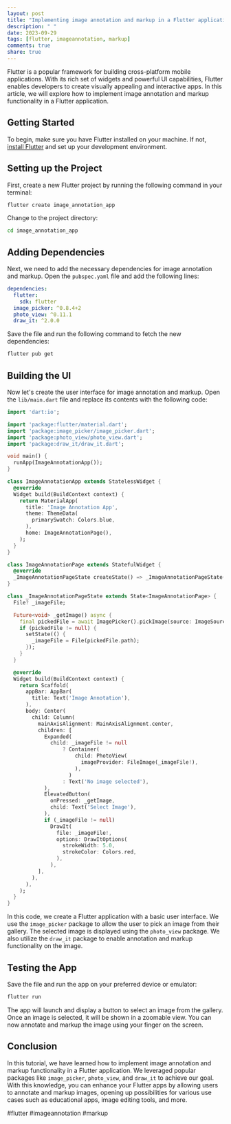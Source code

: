 ```yaml
---
layout: post
title: "Implementing image annotation and markup in a Flutter application"
description: " "
date: 2023-09-29
tags: [flutter, imageannotation, markup]
comments: true
share: true
---
```


Flutter is a popular framework for building cross-platform mobile applications. With its rich set of widgets and powerful UI capabilities, Flutter enables developers to create visually appealing and interactive apps. In this article, we will explore how to implement image annotation and markup functionality in a Flutter application.

## Getting Started

To begin, make sure you have Flutter installed on your machine. If not, [install Flutter](https://flutter.dev/docs/get-started/install) and set up your development environment.

## Setting up the Project

First, create a new Flutter project by running the following command in your terminal:

```bash
flutter create image_annotation_app
```

Change to the project directory:

```bash
cd image_annotation_app
```

## Adding Dependencies

Next, we need to add the necessary dependencies for image annotation and markup. Open the `pubspec.yaml` file and add the following lines:

```yaml
dependencies:
  flutter:
    sdk: flutter
  image_picker: ^0.8.4+2
  photo_view: ^0.11.1
  draw_it: ^2.0.0
```

Save the file and run the following command to fetch the new dependencies:

```bash
flutter pub get
```

## Building the UI

Now let's create the user interface for image annotation and markup. Open the `lib/main.dart` file and replace its contents with the following code:

```dart
import 'dart:io';

import 'package:flutter/material.dart';
import 'package:image_picker/image_picker.dart';
import 'package:photo_view/photo_view.dart';
import 'package:draw_it/draw_it.dart';

void main() {
  runApp(ImageAnnotationApp());
}

class ImageAnnotationApp extends StatelessWidget {
  @override
  Widget build(BuildContext context) {
    return MaterialApp(
      title: 'Image Annotation App',
      theme: ThemeData(
        primarySwatch: Colors.blue,
      ),
      home: ImageAnnotationPage(),
    );
  }
}

class ImageAnnotationPage extends StatefulWidget {
  @override
  _ImageAnnotationPageState createState() => _ImageAnnotationPageState();
}

class _ImageAnnotationPageState extends State<ImageAnnotationPage> {
  File? _imageFile;

  Future<void> _getImage() async {
    final pickedFile = await ImagePicker().pickImage(source: ImageSource.gallery);
    if (pickedFile != null) {
      setState(() {
        _imageFile = File(pickedFile.path);
      });
    }
  }

  @override
  Widget build(BuildContext context) {
    return Scaffold(
      appBar: AppBar(
        title: Text('Image Annotation'),
      ),
      body: Center(
        child: Column(
          mainAxisAlignment: MainAxisAlignment.center,
          children: [
            Expanded(
              child: _imageFile != null
                  ? Container(
                      child: PhotoView(
                        imageProvider: FileImage(_imageFile!),
                      ),
                    )
                  : Text('No image selected'),
            ),
            ElevatedButton(
              onPressed: _getImage,
              child: Text('Select Image'),
            ),
            if (_imageFile != null)
              DrawIt(
                file: _imageFile!,
                options: DrawItOptions(
                  strokeWidth: 5.0,
                  strokeColor: Colors.red,
                ),
              ),
          ],
        ),
      ),
    );
  }
}
```

In this code, we create a Flutter application with a basic user interface. We use the `image_picker` package to allow the user to pick an image from their gallery. The selected image is displayed using the `photo_view` package. We also utilize the `draw_it` package to enable annotation and markup functionality on the image.

## Testing the App

Save the file and run the app on your preferred device or emulator:

```bash
flutter run
```

The app will launch and display a button to select an image from the gallery. Once an image is selected, it will be shown in a zoomable view. You can now annotate and markup the image using your finger on the screen.

## Conclusion

In this tutorial, we have learned how to implement image annotation and markup functionality in a Flutter application. We leveraged popular packages like `image_picker`, `photo_view`, and `draw_it` to achieve our goal. With this knowledge, you can enhance your Flutter apps by allowing users to annotate and markup images, opening up possibilities for various use cases such as educational apps, image editing tools, and more.

#flutter #imageannotation #markup